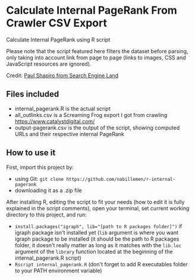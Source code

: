 # Calculate Internal PageRank From Crawler CSV Export
Calculate Internal PageRank using R script

Please note that the script featured here filters the dataset before parsing, only taking into account link from page to page (links to images, CSS and JavaScript resources are ignored).

Credit: [Paul Shapiro from Search Engine Land](https://searchengineland.com/improve-internal-linking-calculate-internal-pagerank-r-246883)

## Files included
- internal_pagerank.R is the actual script
- all_outlinks.csv is a Screaming Frog export I got from crawling https://www.catalystdigital.com/
- output-pagerank.csv is the output of the script, showing computed URLs and their respective internal PageRank

## How to use it
First, import this project by:
  - using Git: `git clone https://github.com/nabillemen/r-internal-pagerank`
  - downloading it as a .zip file

After installing R, editing the script to fit your needs (how to edit it is fully explained in the script comments), open your terminal, set current working directory to this project, and run:
  - `install.packages("igraph", lib="[path to R packages folder]")` if igraph package isn't installed yet (`lib` argument is where you want igraph package to be installed (it should be the path to R packages folder, it doesn't really matter as long as it matches with the `lib.loc` argument of the `library` function located at the beginning of the internal_pagerank.R script)
  - `Rscript internal_pagerank.R` (don't forget to add R executables folder to your PATH environment variable)
